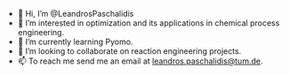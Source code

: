 - 👋 Hi, I’m @LeandrosPaschalidis
- 👀 I’m interested in optimization and its applications in chemical process engineering. 
- 🌱 I’m currently learning Pyomo. 
- 💞️ I’m looking to collaborate on reaction engineering projects. 
- 📫 To reach me send me an email at leandros.paschalidis@tum.de. 
